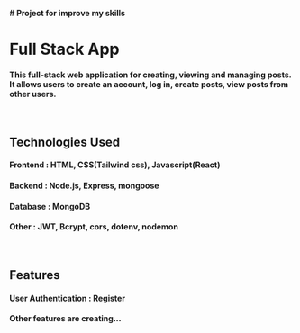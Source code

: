 
**# Project for improve my skills**
<br>

# Full Stack App
#### This full-stack web application for creating, viewing and managing posts. It allows users to create an account, log in, create posts, view posts from other users.
<br>

## Technologies Used
#### **Frontend :** HTML, CSS(Tailwind css), Javascript(React)
#### **Backend :** Node.js, Express, mongoose
#### **Database :** MongoDB
#### **Other :** JWT, Bcrypt, cors, dotenv, nodemon
<br>

## Features
#### **User Authentication :** Register
#### Other features are creating...